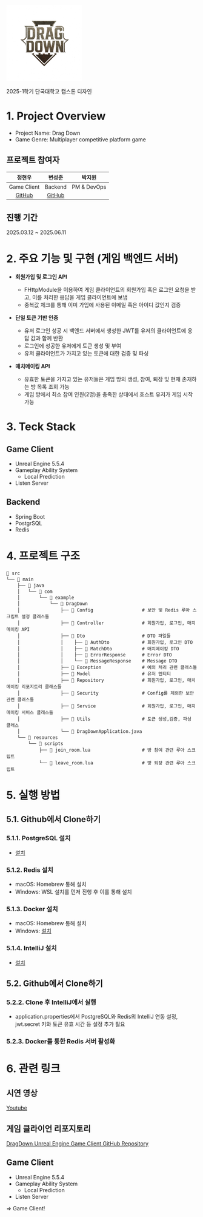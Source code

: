 <img src="Images/logo.png" alt="logo" width="200">

2025-1학기 단국대학교 캡스톤 디자인

# 1. Project Overview
- Project Name: Drag Down
- Game Genre: Multiplayer competitive platform game

## 프로젝트 참여자
| 정현우 | 변성준 | 박지원 |
|:------:|:------:|:------:|
| Game Client | Backend | PM & DevOps |
| [GitHub](https://github.com/Lagooneng) | [GitHub](https://github.com/Coffeecaat) |  |

## 진행 기간
2025.03.12 ~ 2025.06.11

# 2. 주요 기능 및 구현 (게임 백엔드 서버)

- **회원가입 및 로그인 API**
  - FHttpModule을 이용하여 게임 클라이언트의 회원가입 혹은 로그인 요청을 받고, 이를 처리한 응답을 게임 클라이언트에 보냄
  - 중복값 체크를 통해 이미 가입에 사용된 이메일 혹은 아이디 값인지 검증
 
- **단일 토큰 기반 인증**
  - 유저 로그인 성공 시 백엔드 서버에서 생성한 JWT를 유저의 클라이언트에 응답 값과 함께 반환
  - 로그인에 성공한 유저에게 토큰 생성 및 부여
  - 유저 클라이언트가 가지고 있는 토큰에 대한 검증 및 파싱 
 
- **매치메이킹 API**
  - 유효한 토큰을 가지고 있는 유저들은 게임 방의 생성, 참여, 퇴장 및 현재 존재하는 방 목록 조회 가능
  - 게임 방에서 최소 참여 인원(2명)을 충족한 상태에서 호스트 유저가 게임 시작 가능


# 3. Teck Stack
## Game Client
- Unreal Engine 5.5.4
- Gameplay Ability System
  - Local Prediction
- Listen Server

## Backend
- Spring Boot
- PostgrSQL
- Redis

# 4. 프로젝트 구조
```plaintext
📁 src
└── 📁 main
    ├── 📁 java
    │   └── 📁 com
    │       └── 📁 example
    │           └── 📁 DragDown
    │               ├── 📁 Config                  # 보안 및 Redis 루아 스크립트 설정 클래스들
    │               ├── 📁 Controller              # 회원가입, 로그인, 매치메이킹 API
    │               ├── 📁 Dto                     # DTO 파일들
    │               │    ├── 📁 AuthDto            # 회원가입, 로그인 DTO
    │               │    ├── 📁 MatchDto           # 매치메이킹 DTO
    │               │    ├── 📜 ErrorResponse      # Error DTO
    │               │    └── 📜 MessageResponse    # Message DTO
    │               ├── 📁 Exception               # 예외 처리 관련 클래스들
    │               ├── 📁 Model                   # 유저 엔티티
    │               ├── 📁 Repository              # 회원가입, 로그인, 매치메이킹 리포지토리 클래스들
    │               ├── 📁 Security                # Config를 제외한 보안 관련 클래스들
    │               ├── 📁 Service                 # 회원가입, 로그인, 매치메이킹 서비스 클래스들
    │               ├── 📁 Utils                   # 토큰 생성,검증, 파싱 클래스
    │               └── 📜 DragDownApplication.java
    └── 📁 resources
        └── 📁 scripts
            ├── 📜 join_room.lua                   # 방 참여 관련 루아 스크립트
            └── 📜 leave_room.lua                  # 방 퇴장 관련 루아 스크립트
```

# 5. 실행 방법
## 5.1. Github에서 Clone하기
### 5.1.1. PostgreSQL 설치
- [설치](https://www.postgresql.org/)

### 5.1.2. Redis 설치
- macOS: Homebrew 통해 설치
- Windows: WSL 설치를 먼저 진행 후 이를 통해 설치

### 5.1.3. Docker 설치
- macOS: Homebrew 통해 설치
- Windows: [설치](https://www.docker.com/products/docker-desktop/)

### 5.1.4. IntelliJ 설치
- [설치](https://www.jetbrains.com/ko-kr/idea/download/?section=windows)

## 5.2. Github에서 Clone하기

### 5.2.2. Clone 후 IntelliJ에서 실행
- application.properties에서 PostgreSQL와 Redis의 IntelliJ 연동 설정, jwt.secret 키와 토큰 유효 시간 등 설정 추가 필요

### 5.2.3. Docker를 통한 Redis 서버 활성화

# 6. 관련 링크
## 시연 영상
[Youtube](https://www.youtube.com/watch?v=jUFSaVU_6lU)

## 게임 클라이언 리포지토리
[DragDown Unreal Engine Game Client GitHub Repository](https://github.com/Lagooneng/DragDown)
## Game Client
- Unreal Engine 5.5.4
- Gameplay Ability System
  - Local Prediction
- Listen Server

=> Game Client!
